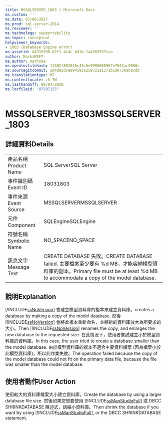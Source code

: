 ```yaml
---
title: MSSQLSERVER_1803 | Microsoft Docs
ms.custom: ''
ms.date: 03/06/2017
ms.prod: sql-server-2014
ms.reviewer: ''
ms.technology: supportability
ms.topic: conceptual
helpviewer_keywords:
- 1803 (Database Engine error)
ms.assetid: d4315390-82f1-4c4c-8d1b-1a4989537cca
author: MashaMSFT
ms.author: mathoma
ms.openlocfilehash: 11302f882846c49c6e9998608967e7042ac9860c
ms.sourcegitcommit: ad4d92dce894592a259721a1571b1d8736abacdb
ms.translationtype: MT
ms.contentlocale: zh-TW
ms.lasthandoff: 08/04/2020
ms.locfileid: "87597155"
---
```

# <a name="mssqlserver_1803"></a><span data-ttu-id="fa752-102">MSSQLSERVER_1803</span><span class="sxs-lookup"><span data-stu-id="fa752-102">MSSQLSERVER_1803</span></span>
    
## <a name="details"></a><span data-ttu-id="fa752-103">詳細資料</span><span class="sxs-lookup"><span data-stu-id="fa752-103">Details</span></span>  
  
|||  
|-|-|  
|<span data-ttu-id="fa752-104">產品名稱</span><span class="sxs-lookup"><span data-stu-id="fa752-104">Product Name</span></span>|<span data-ttu-id="fa752-105">SQL Server</span><span class="sxs-lookup"><span data-stu-id="fa752-105">SQL Server</span></span>|  
|<span data-ttu-id="fa752-106">事件識別碼</span><span class="sxs-lookup"><span data-stu-id="fa752-106">Event ID</span></span>|<span data-ttu-id="fa752-107">1803</span><span class="sxs-lookup"><span data-stu-id="fa752-107">1803</span></span>|  
|<span data-ttu-id="fa752-108">事件來源</span><span class="sxs-lookup"><span data-stu-id="fa752-108">Event Source</span></span>|<span data-ttu-id="fa752-109">MSSQLSERVER</span><span class="sxs-lookup"><span data-stu-id="fa752-109">MSSQLSERVER</span></span>|  
|<span data-ttu-id="fa752-110">元件</span><span class="sxs-lookup"><span data-stu-id="fa752-110">Component</span></span>|<span data-ttu-id="fa752-111">SQLEngine</span><span class="sxs-lookup"><span data-stu-id="fa752-111">SQLEngine</span></span>|  
|<span data-ttu-id="fa752-112">符號名稱</span><span class="sxs-lookup"><span data-stu-id="fa752-112">Symbolic Name</span></span>|<span data-ttu-id="fa752-113">NO_SPACE</span><span class="sxs-lookup"><span data-stu-id="fa752-113">NO_SPACE</span></span>|  
|<span data-ttu-id="fa752-114">訊息文字</span><span class="sxs-lookup"><span data-stu-id="fa752-114">Message Text</span></span>|<span data-ttu-id="fa752-115">CREATE DATABASE 失敗。</span><span class="sxs-lookup"><span data-stu-id="fa752-115">CREATE DATABASE failed.</span></span> <span data-ttu-id="fa752-116">主要檔案至少要有 %d MB，才能容納模型資料庫的副本。</span><span class="sxs-lookup"><span data-stu-id="fa752-116">Primary file must be at least %d MB to accommodate a copy of the model database.</span></span>|  
  
## <a name="explanation"></a><span data-ttu-id="fa752-117">說明</span><span class="sxs-lookup"><span data-stu-id="fa752-117">Explanation</span></span>  
 [!INCLUDE[ssNoVersion](../../includes/ssnoversion-md.md)] <span data-ttu-id="fa752-118">會建立模型資料庫的複本來建立資料庫。</span><span class="sxs-lookup"><span data-stu-id="fa752-118">creates a database by making a copy of the model database.</span></span> <span data-ttu-id="fa752-119">然後 [!INCLUDE[ssNoVersion](../../includes/ssnoversion-md.md)] 會將此複本重新命名，並將新的資料庫放大為所要求的大小。</span><span class="sxs-lookup"><span data-stu-id="fa752-119">Then [!INCLUDE[ssNoVersion](../../includes/ssnoversion-md.md)] renames the copy, and enlarges the new database to the requested size.</span></span> <span data-ttu-id="fa752-120">在此情況下，使用者嘗試建立小於模型資料庫的資料庫。</span><span class="sxs-lookup"><span data-stu-id="fa752-120">In this case, the user tried to create a database smaller than the model database.</span></span> <span data-ttu-id="fa752-121">由於模型資料庫的複本不適合主要資料檔案 (因為檔案小於此模型資料庫)，所以此作業失敗。</span><span class="sxs-lookup"><span data-stu-id="fa752-121">The operation failed because the copy of the model database could not fit on the primary data file, because the file was smaller than the model database.</span></span>  
  
## <a name="user-action"></a><span data-ttu-id="fa752-122">使用者動作</span><span class="sxs-lookup"><span data-stu-id="fa752-122">User Action</span></span>  
 <span data-ttu-id="fa752-123">使用較大的資料庫檔案大小建立資料庫。</span><span class="sxs-lookup"><span data-stu-id="fa752-123">Create the database by using a larger database file size.</span></span> <span data-ttu-id="fa752-124">然後如果您想要使用 [!INCLUDE[ssManStudioFull](../../includes/ssmanstudiofull-md.md)] 或 DBCC SHRINKDATABASE 陳述式，請縮小資料庫。</span><span class="sxs-lookup"><span data-stu-id="fa752-124">Then shrink the database if you want by using [!INCLUDE[ssManStudioFull](../../includes/ssmanstudiofull-md.md)], or the DBCC SHRINKDATABASE statement.</span></span>  
  
  

